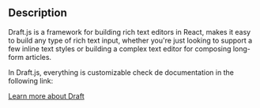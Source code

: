 ## Description

Draft.js is a framework for building rich text editors in React, makes it easy to build any type of rich text input, whether you're just looking to support a few inline text styles or building a complex text editor for composing long-form articles.

In Draft.js, everything is customizable check de documentation in the following link:

[Learn more about Draft](https://draftjs.org/docs/getting-started.html)
